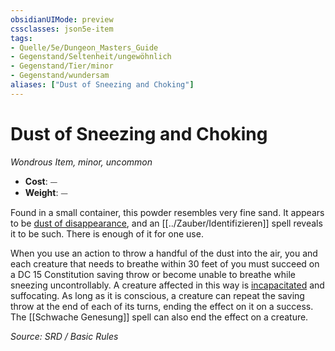 ```yaml
---
obsidianUIMode: preview
cssclasses: json5e-item
tags:
- Quelle/5e/Dungeon_Masters_Guide
- Gegenstand/Seltenheit/ungewöhnlich
- Gegenstand/Tier/minor
- Gegenstand/wundersam
aliases: ["Dust of Sneezing and Choking"]
---
```

# Dust of Sneezing and Choking
*Wondrous Item, minor, uncommon*  

- **Cost**: ⏤
- **Weight**: ⏤

Found in a small container, this powder resembles very fine sand. It appears to be [dust of disappearance](Staub-des-Verschwindens.md), and an [[../Zauber/Identifizieren]] spell reveals it to be such. There is enough of it for one use.

When you use an action to throw a handful of the dust into the air, you and each creature that needs to breathe within 30 feet of you must succeed on a DC 15 Constitution saving throw or become unable to breathe while sneezing uncontrollably. A creature affected in this way is [incapacitated](rules/conditions.md#incapacitated) and suffocating. As long as it is conscious, a creature can repeat the saving throw at the end of each of its turns, ending the effect on it on a success. The [[Schwache Genesung]] spell can also end the effect on a creature.

*Source: SRD / Basic Rules*